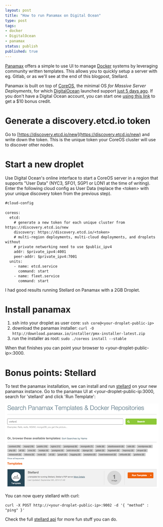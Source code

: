 ```yaml
---
layout: post
title: "How to run Panamax on Digital Ocean"
type: post
tags:
- docker
- DigitalOcean
- panamax
status: publish
published: true
---
```


[Panamax](http://panamax.io/) offers a simple to use UI to manage
[Docker](https://www.docker.com/) systems by leveraging community written templates.
This allows you to quickly setup a server with eg. Gitlab, or as we'll see at
the end of this blogpost, Stellard.

Panamax is built on top of [CoreOS](https://coreos.com/), the minimal OS
*for Massive Server Deployments*, for which
[DigitalOcean](https://www.digitalocean.com/) launched support [just 5 days
ago](https://www.digitalocean.com/company/blog/coreos-now-available-on-digitalocean/).
If you don't have a Digital Ocean account, you can start one [using this
link](https://www.digitalocean.com/?refcode=7bce29475383) to get a $10 bonus credit.

# Generate a discovery.etcd.io token

Go to [https://discovery.etcd.io/new](https://discovery.etcd.io/new) and write down the token.
This is the unique token your CoreOS cluster will use to discover other nodes.

# Start a new droplet

Use Digital Ocean's online interface to start a CoreOS server in a region that
supports "User Data" (NYC3, SFO1, SGP1 or LON1 at the time of writing).
Enter the following cloud config as User Data (replace the &lt;token&gt; with
your unique discovery token from the previous step).

```
#cloud-config

coreos:
  etcd:
    # generate a new token for each unique cluster from https://discovery.etcd.io/new
    discovery: https://discovery.etcd.io/<token>
    # multi-region deployments, multi-cloud deployments, and droplets without
    # private networking need to use $public_ipv4
    addr: $private_ipv4:4001
    peer-addr: $private_ipv4:7001
  units:
    - name: etcd.service
      command: start
    - name: fleet.service
      command: start
```

I had good results running Stellard on Panamax with a 2GB Droplet.

# Install panamax

1. ssh into your droplet as user core: `ssh core@<your-droplet-public-ip>`
2. download the panamax installer: `curl -O http://download.panamax.io/installer/pmx-installer-latest.zip`
3. run the installer as root: `sudo ./coreos install --stable`

When that finishes you can point your browser to &lt;your-droplet-public-ip&gt;:3000.

# Bonus points: Stellard

To test the panamax installation, we can install and run
[stellard](https://www.stellar.org/) on your new panamax instance. 
Go to the panamax UI at <your-droplet-public-ip:3000, 
search for 'stellard' and click 'Run Template':

![Panamax Stellard](/images/panamax-stellard.png)

You can now query stellard with curl:

```
curl -X POST http://<your-droplet-public-ip>:9002 -d '{ "method" : "ping" }'
```

Check the full [stellard api](https://www.stellar.org/api/) for more fun stuff you can do.

